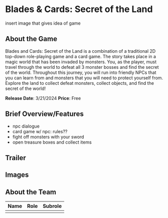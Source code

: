 # Blades & Cards: Secret of the Land #
insert image that gives idea of game

## About the Game ##
Blades and Cards: Secret of the Land is a combination of a traditional 2D top-down role-playing game and a card game. The story takes place in a magic world that has been invaded by monsters. You, as the player, must travel through the world to defeat all 3 monster bosses and find the secret of the world. Throughout this journey, you will run into friendly NPCs that you can learn from and monsters that you will need to protect yourself from. Explore the land to collect defeat monsters, collect objects, and find the secret of the world!

**Release Date**: 3/21/2024
**Price**: Free

## Brief Overview/Features ##
- npc dialogue
- card game w/ npc: rules??
- fight off monsters with your sword
- open treasure boxes and collect items

## Trailer ##

## Images ##

## About the Team ##

| Name | Role    | Subrole    |
| :---:   | :---: | :---: |
|  |    |    |